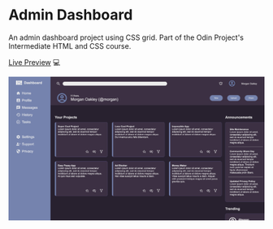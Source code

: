# Admin Dashboard

An admin dashboard project using CSS grid. Part of the Odin Project's Intermediate HTML and CSS course.

[Live Preview](https://htmlpreview.github.io/?https://github.com/dallandunn/admin-dashboard/blob/main/index.html) :computer:

![Dashboard Screenshot](/images/dashboard-final.png)